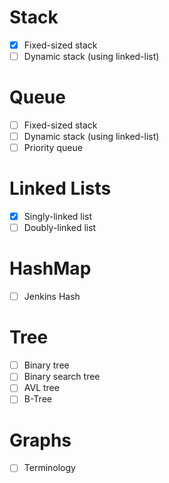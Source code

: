 # Stack
- [x] Fixed-sized stack
- [ ] Dynamic stack (using linked-list)

# Queue
- [ ] Fixed-sized stack
- [ ] Dynamic stack (using linked-list)
- [ ] Priority queue

# Linked Lists
- [x] Singly-linked list
- [ ] Doubly-linked list

# HashMap
- [ ] Jenkins Hash

# Tree
- [ ] Binary tree
- [ ] Binary search tree
- [ ] AVL tree
- [ ] B-Tree

# Graphs
- [ ] Terminology
